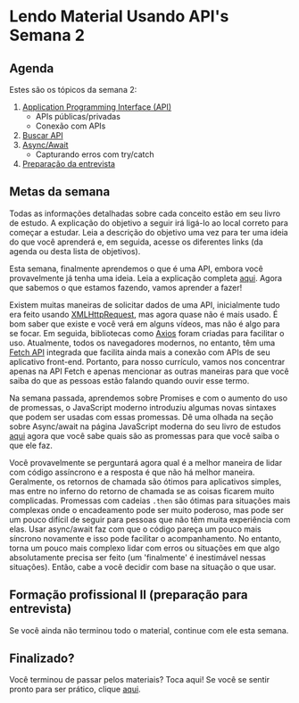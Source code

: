 # Lendo Material Usando API's Semana 2

## Agenda

Estes são os tópicos da semana 2:

1. [Application Programming Interface (API)](https://study.hackyourfuture.net/#/the-internet/api)
   - APIs públicas/privadas
   - Conexão com APIs
2. [Buscar API](https://study.hackyourfuture.net/#/the-internet/fetch)
3. [Async/Await](https://study.hackyourfuture.net/#/javascript/modern-js)
   - Capturando erros com try/catch
4. [Preparação da entrevista](https://github.com/HackYourFuture/interviewpreparation)

## Metas da semana

Todas as informações detalhadas sobre cada conceito estão em seu livro de estudo. A explicação do objetivo a seguir irá ligá-lo ao local correto para começar a estudar. Leia a descrição do objetivo uma vez para ter uma ideia do que você aprenderá e, em seguida, acesse os diferentes links (da agenda ou desta lista de objetivos).

Esta semana, finalmente aprendemos o que é uma API, embora você provavelmente já tenha uma ideia. Leia a explicação completa [aqui](https://study.hackyourfuture.net/#/the-internet/api). Agora que sabemos o que estamos fazendo, vamos aprender a fazer!

Existem muitas maneiras de solicitar dados de uma API, inicialmente tudo era feito usando [XMLHttpRequest](https://developer.mozilla.org/nl/docs/Web/API/XMLHttpRequest), mas agora quase não é mais usado. É bom saber que existe e você verá em alguns vídeos, mas não é algo para se focar. Em seguida, bibliotecas como [Axios](https://github.com/axios/axios) foram criadas para facilitar o uso. Atualmente, todos os navegadores modernos, no entanto, têm uma [Fetch API](https://study.hackyourfuture.net/#/the-internet/fetch) integrada que facilita ainda mais a conexão com APIs de seu aplicativo front-end. Portanto, para nosso currículo, vamos nos concentrar apenas na API Fetch e apenas mencionar as outras maneiras para que você saiba do que as pessoas estão falando quando ouvir esse termo.

Na semana passada, aprendemos sobre Promises e com o aumento do uso de promessas, o JavaScript moderno introduziu algumas novas sintaxes que podem ser usadas com essas promessas. Dê uma olhada na seção sobre Async/await na página JavaScript moderna do seu livro de estudos [aqui]((https://study.hackyourfuture.net/#/javascript/modern-js)) agora que você sabe quais são as promessas para que você saiba o que ele faz.

Você provavelmente se perguntará agora qual é a melhor maneira de lidar com código assíncrono e a resposta é que não há melhor maneira. Geralmente, os retornos de chamada são ótimos para aplicativos simples, mas entre no inferno do retorno de chamada se as coisas ficarem muito complicadas. Promessas com cadeias `.then` são ótimas para situações mais complexas onde o encadeamento pode ser muito poderoso, mas pode ser um pouco difícil de seguir para pessoas que não têm muita experiência com elas. Usar async/await faz com que o código pareça um pouco mais síncrono novamente e isso pode facilitar o acompanhamento. No entanto, torna um pouco mais complexo lidar com erros ou situações em que algo absolutamente precisa ser feito (um 'finalmente' é inestimável nessas situações). Então, cabe a você decidir com base na situação o que usar.

## Formação profissional II (preparação para entrevista)
Se você ainda não terminou todo o material, continue com ele esta semana.

## Finalizado?

Você terminou de passar pelos materiais? Toca aqui! Se você se sentir pronto para ser prático, clique [aqui](./MAKEME.md).
